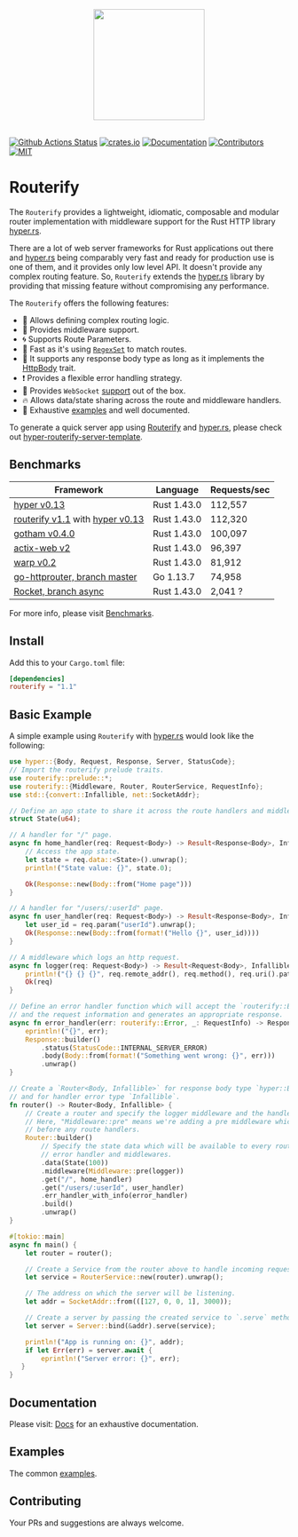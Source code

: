 <div align="center">
  <a href="https://github.com/routerify">
    <img width="200" height="200" src="https://avatars0.githubusercontent.com/u/64579326?s=200&v=4">
  </a>
  <br />
  <br />
</div>

[![Github Actions Status](https://github.com/routerify/routerify/workflows/Test/badge.svg)](https://github.com/routerify/routerify/actions)
[![crates.io](https://img.shields.io/crates/v/routerify.svg)](https://crates.io/crates/routerify)
[![Documentation](https://docs.rs/routerify/badge.svg)](https://docs.rs/routerify)
[![Contributors](https://img.shields.io/github/contributors/routerify/routerify.svg)](https://github.com/orgs/routerify/people)
[![MIT](https://img.shields.io/crates/l/routerify.svg)](./LICENSE)

# Routerify

The `Routerify` provides a lightweight, idiomatic, composable and modular router implementation with middleware support for the Rust HTTP library [hyper.rs](https://hyper.rs/).

There are a lot of web server frameworks for Rust applications out there and [hyper.rs](https://hyper.rs/) being comparably very fast and ready for production use
is one of them, and it provides only low level API. It doesn't provide any complex routing feature. So, `Routerify` extends the [hyper.rs](https://hyper.rs/) library
by providing that missing feature without compromising any performance.

The `Routerify` offers the following features:

- 📡 Allows defining complex routing logic.
- 🔨 Provides middleware support.
- 🌀 Supports Route Parameters.
- 🚀 Fast as it's using [`RegexSet`](https://docs.rs/regex/1.3.7/regex/struct.RegexSet.html) to match routes. 
- 🍺 It supports any response body type as long as it implements the [HttpBody](https://docs.rs/hyper/0.13.5/hyper/body/trait.HttpBody.html) trait.
- ❗ Provides a flexible error handling strategy.
- 💁 Provides `WebSocket` [support](https://github.com/routerify/routerify-websocket) out of the box.
- 🔥 Allows data/state sharing across the route and middleware handlers.
- 🍗 Exhaustive [examples](https://github.com/routerify/routerify/tree/master/examples) and well documented.


To generate a quick server app using [Routerify](https://github.com/routerify/routerify) and [hyper.rs](https://hyper.rs/), please check out [hyper-routerify-server-template](https://github.com/routerify/hyper-routerify-server-template).

## Benchmarks

| Framework      | Language    | Requests/sec |
|----------------|-------------|--------------|
| [hyper v0.13](https://github.com/hyperium/hyper) | Rust 1.43.0 | 112,557 |
| [routerify v1.1](https://github.com/routerify/routerify) with [hyper v0.13](https://github.com/hyperium/hyper) | Rust 1.43.0 | 112,320 |
| [gotham v0.4.0](https://github.com/gotham-rs/gotham) | Rust 1.43.0 | 100,097 |
| [actix-web v2](https://github.com/actix/actix-web) | Rust 1.43.0 | 96,397 |
| [warp v0.2](https://github.com/seanmonstar/warp) | Rust 1.43.0 | 81,912 |
| [go-httprouter, branch master](https://github.com/julienschmidt/httprouter) | Go 1.13.7 | 74,958 |
| [Rocket, branch async](https://github.com/SergioBenitez/Rocket) | Rust 1.43.0 | 2,041 ? |

For more info, please visit [Benchmarks](https://github.com/routerify/routerify-benchmark).

## Install

Add this to your `Cargo.toml` file:

```toml
[dependencies]
routerify = "1.1"
```

## Basic Example

A simple example using `Routerify` with [hyper.rs](https://hyper.rs/) would look like the following:

```rust
use hyper::{Body, Request, Response, Server, StatusCode};
// Import the routerify prelude traits.
use routerify::prelude::*;
use routerify::{Middleware, Router, RouterService, RequestInfo};
use std::{convert::Infallible, net::SocketAddr};

// Define an app state to share it across the route handlers and middlewares.
struct State(u64);

// A handler for "/" page.
async fn home_handler(req: Request<Body>) -> Result<Response<Body>, Infallible> {
    // Access the app state.
    let state = req.data::<State>().unwrap();
    println!("State value: {}", state.0);

    Ok(Response::new(Body::from("Home page")))
}

// A handler for "/users/:userId" page.
async fn user_handler(req: Request<Body>) -> Result<Response<Body>, Infallible> {
    let user_id = req.param("userId").unwrap();
    Ok(Response::new(Body::from(format!("Hello {}", user_id))))
}

// A middleware which logs an http request.
async fn logger(req: Request<Body>) -> Result<Request<Body>, Infallible> {
    println!("{} {} {}", req.remote_addr(), req.method(), req.uri().path());
    Ok(req)
}

// Define an error handler function which will accept the `routerify::Error`
// and the request information and generates an appropriate response.
async fn error_handler(err: routerify::Error, _: RequestInfo) -> Response<Body> {
    eprintln!("{}", err);
    Response::builder()
        .status(StatusCode::INTERNAL_SERVER_ERROR)
        .body(Body::from(format!("Something went wrong: {}", err)))
        .unwrap()
}

// Create a `Router<Body, Infallible>` for response body type `hyper::Body`
// and for handler error type `Infallible`.
fn router() -> Router<Body, Infallible> {
    // Create a router and specify the logger middleware and the handlers.
    // Here, "Middleware::pre" means we're adding a pre middleware which will be executed
    // before any route handlers.
    Router::builder()
        // Specify the state data which will be available to every route handlers,
        // error handler and middlewares.
        .data(State(100))
        .middleware(Middleware::pre(logger))
        .get("/", home_handler)
        .get("/users/:userId", user_handler)
        .err_handler_with_info(error_handler)
        .build()
        .unwrap()
}

#[tokio::main]
async fn main() {
    let router = router();

    // Create a Service from the router above to handle incoming requests.
    let service = RouterService::new(router).unwrap();

    // The address on which the server will be listening.
    let addr = SocketAddr::from(([127, 0, 0, 1], 3000));

    // Create a server by passing the created service to `.serve` method.
    let server = Server::bind(&addr).serve(service);

    println!("App is running on: {}", addr);
    if let Err(err) = server.await {
        eprintln!("Server error: {}", err);
   }
}
```

## Documentation

Please visit: [Docs](https://docs.rs/routerify) for an exhaustive documentation.

## Examples

The common [examples](https://github.com/routerify/routerify/tree/master/examples).

## Contributing

Your PRs and suggestions are always welcome.